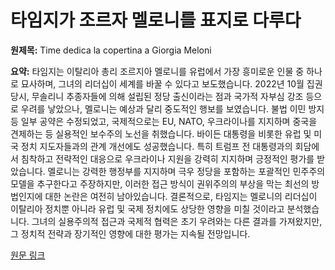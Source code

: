 # 타임지가 조르자 멜로니를 표지로 다루다

**원제목:** Time dedica la copertina a Giorgia Meloni

**요약:** 타임지는 이탈리아 총리 조르지아 멜로니를 유럽에서 가장 흥미로운 인물 중 하나로 묘사하며, 그녀의 리더십이 세계를 바꿀 수 있다고 보도했습니다.  2022년 10월 집권 당시, 무솔리니 추종자들에 의해 설립된 정당 출신이라는 점과  국가적 자부심 강조 등으로 우려를 낳았으나,  멜로니는 예상과 달리 중도적인 행보를 보였습니다.  불법 이민 방지 등 일부 공약은 수정되었고, 국제적으로는 EU, NATO, 우크라이나를 지지하며 중국을 견제하는 등 실용적인 보수주의 노선을 취했습니다.  바이든 대통령을 비롯한 유럽 및 미국 정치 지도자들과의 관계 개선에도 성공했습니다. 특히 트럼프 전 대통령과의 회담에서 침착하고 전략적인 대응으로  우크라이나 지원을 강력히 지지하며 긍정적인 평가를 받았습니다.  멜로니는 강력한 행정부를 지지하며 극우 정당을 포함하는 포괄적인 민주주의 모델을 추구한다고 주장하지만,  이러한 접근 방식이 권위주의의 부상을 막는 최선의 방법인지에 대한 논란은 여전히 남아있습니다.  결론적으로,  타임지는 멜로니의 리더십이  이탈리아 정치뿐 아니라 유럽 및 국제 정치에도 상당한 영향을 미칠 것이라고 분석했습니다.  그녀의 실용주의적 접근과 국제적 협력은  초기 우려와는 다른 결과를 가져왔지만,  그 정치적 전략과 장기적인 영향에 대한 평가는 지속될 전망입니다.

[원문 링크](https://www.agi.it/estero/news/2025-07-24/time-dedica-copertina-premier-giorgia-meloni-32439026/)
